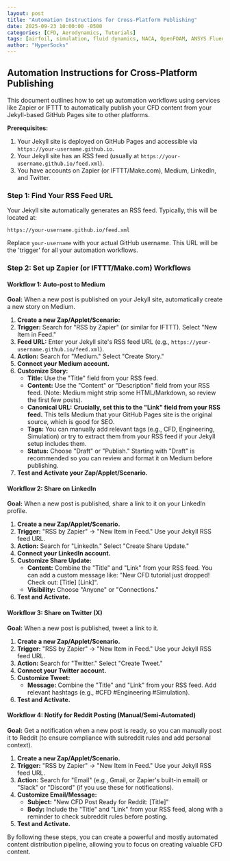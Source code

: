 ```yaml
---
layout: post
title: "Automation Instructions for Cross-Platform Publishing"
date: 2025-09-23 10:00:00 -0500
categories: [CFD, Aerodynamics, Tutorials]
tags: [airfoil, simulation, fluid dynamics, NACA, OpenFOAM, ANSYS Fluent]
author: "HyperSocks"
---
```


## Automation Instructions for Cross-Platform Publishing

This document outlines how to set up automation workflows using services like Zapier or IFTTT to automatically publish your CFD content from your Jekyll-based GitHub Pages site to other platforms.

**Prerequisites:**
1.  Your Jekyll site is deployed on GitHub Pages and accessible via `https://your-username.github.io`.
2.  Your Jekyll site has an RSS feed (usually at `https://your-username.github.io/feed.xml`).
3.  You have accounts on Zapier (or IFTTT/Make.com), Medium, LinkedIn, and Twitter.

### Step 1: Find Your RSS Feed URL

Your Jekyll site automatically generates an RSS feed. Typically, this will be located at:

`https://your-username.github.io/feed.xml`

Replace `your-username` with your actual GitHub username. This URL will be the 'trigger' for all your automation workflows.

### Step 2: Set up Zapier (or IFTTT/Make.com) Workflows

#### Workflow 1: Auto-post to Medium

**Goal:** When a new post is published on your Jekyll site, automatically create a new story on Medium.

1.  **Create a new Zap/Applet/Scenario:**
2.  **Trigger:** Search for "RSS by Zapier" (or similar for IFTTT). Select "New Item in Feed."
3.  **Feed URL:** Enter your Jekyll site's RSS feed URL (e.g., `https://your-username.github.io/feed.xml`).
4.  **Action:** Search for "Medium." Select "Create Story."
5.  **Connect your Medium account.**
6.  **Customize Story:**
    *   **Title:** Use the "Title" field from your RSS feed.
    *   **Content:** Use the "Content" or "Description" field from your RSS feed. (Note: Medium might strip some HTML/Markdown, so review the first few posts).
    *   **Canonical URL:** **Crucially, set this to the "Link" field from your RSS feed.** This tells Medium that your GitHub Pages site is the original source, which is good for SEO.
    *   **Tags:** You can manually add relevant tags (e.g., CFD, Engineering, Simulation) or try to extract them from your RSS feed if your Jekyll setup includes them.
    *   **Status:** Choose "Draft" or "Publish." Starting with "Draft" is recommended so you can review and format it on Medium before publishing.
7.  **Test and Activate your Zap/Applet/Scenario.**

#### Workflow 2: Share on LinkedIn

**Goal:** When a new post is published, share a link to it on your LinkedIn profile.

1.  **Create a new Zap/Applet/Scenario.**
2.  **Trigger:** "RSS by Zapier" -> "New Item in Feed." Use your Jekyll RSS feed URL.
3.  **Action:** Search for "LinkedIn." Select "Create Share Update."
4.  **Connect your LinkedIn account.**
5.  **Customize Share Update:**
    *   **Content:** Combine the "Title" and "Link" from your RSS feed. You can add a custom message like: "New CFD tutorial just dropped! Check out: [Title] [Link]".
    *   **Visibility:** Choose "Anyone" or "Connections."
6.  **Test and Activate.**

#### Workflow 3: Share on Twitter (X)

**Goal:** When a new post is published, tweet a link to it.

1.  **Create a new Zap/Applet/Scenario.**
2.  **Trigger:** "RSS by Zapier" -> "New Item in Feed." Use your Jekyll RSS feed URL.
3.  **Action:** Search for "Twitter." Select "Create Tweet."
4.  **Connect your Twitter account.**
5.  **Customize Tweet:**
    *   **Message:** Combine the "Title" and "Link" from your RSS feed. Add relevant hashtags (e.g., #CFD #Engineering #Simulation).
6.  **Test and Activate.**

#### Workflow 4: Notify for Reddit Posting (Manual/Semi-Automated)

**Goal:** Get a notification when a new post is ready, so you can manually post it to Reddit (to ensure compliance with subreddit rules and add personal context).

1.  **Create a new Zap/Applet/Scenario.**
2.  **Trigger:** "RSS by Zapier" -> "New Item in Feed." Use your Jekyll RSS feed URL.
3.  **Action:** Search for "Email" (e.g., Gmail, or Zapier's built-in email) or "Slack" or "Discord" (if you use these for notifications).
4.  **Customize Email/Message:**
    *   **Subject:** "New CFD Post Ready for Reddit: [Title]"
    *   **Body:** Include the "Title" and "Link" from your RSS feed, along with a reminder to check subreddit rules before posting.
5.  **Test and Activate.**

By following these steps, you can create a powerful and mostly automated content distribution pipeline, allowing you to focus on creating valuable CFD content.

